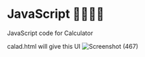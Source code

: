 # JavaScript 🍩🍬🍭🍰
JavaScript code for Calculator

calad.html will give this UI
![Screenshot (467)](https://user-images.githubusercontent.com/44843045/89001327-8fe3c900-d317-11ea-9131-17c0a2fd4a74.png)

